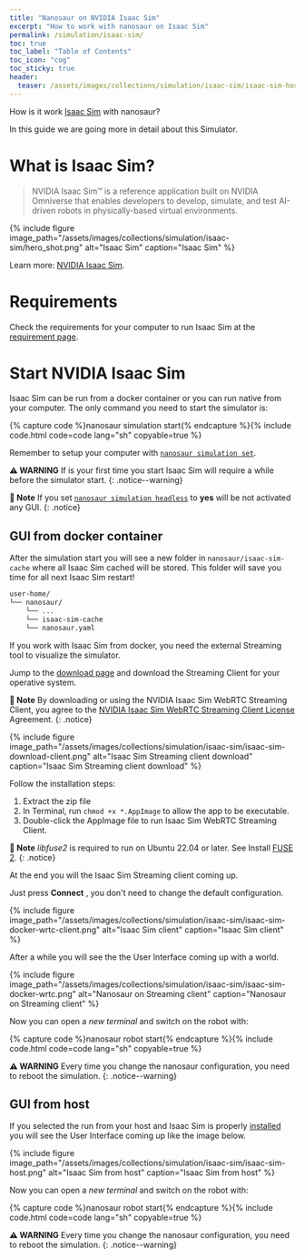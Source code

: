 ```yaml
---
title: "Nanosaur on NVIDIA Isaac Sim"
excerpt: "How to work with nanosaur on Isaac Sim"
permalink: /simulation/isaac-sim/
toc: true
toc_label: "Table of Contents"
toc_icon: "cog"
toc_sticky: true
header:
  teaser: /assets/images/collections/simulation/isaac-sim/isaac-sim-host.png
---
```


How is it work [Isaac Sim](https://developer.nvidia.com/isaac/sim) with nanosaur?

In this guide we are going more in detail about this Simulator.

# What is Isaac Sim?

> NVIDIA Isaac Sim™ is a reference application built on NVIDIA Omniverse that enables developers to develop, simulate, and test AI-driven robots in physically-based virtual environments.

{% include figure image_path="/assets/images/collections/simulation/isaac-sim/hero_shot.png" alt="Isaac Sim" caption="Isaac Sim" %}

Learn more: [NVIDIA Isaac Sim](https://developer.nvidia.com/isaac/sim).

# Requirements

Check the requirements for your computer to run Isaac Sim at the [requirement page](https://docs.isaacsim.omniverse.nvidia.com/4.5.0/installation/requirements.html).

# Start NVIDIA Isaac Sim

Isaac Sim can be run from a docker container or you can run native from your computer. The only command you need to start the simulator is:

{% capture code %}nanosaur simulation start{% endcapture %}{% include code.html code=code lang="sh" copyable=true %}

Remember to setup your computer with [`nanosaur simulation set`](/simulation/configuration#set-simulator).

**:warning: WARNING** If is your first time you start Isaac Sim will require a while before the simulator start.
{: .notice--warning}

**:memo: Note** If you set [`nanosaur simulation headless`](/simulation/configuration#headless-mode) to **yes** will be not activated any GUI.
{: .notice}

## GUI from docker container

After the simulation start you will see a new folder in `nanosaur/isaac-sim-cache` where all Isaac Sim cached will be stored. This folder will save you time for all next Isaac Sim restart!

```sh
user-home/
└── nanosaur/
    └── ...
    └── isaac-sim-cache
    └── nanosaur.yaml
```

If you work with Isaac Sim from docker, you need the external Streaming tool to visualize the simulator.

Jump to the [download page](https://docs.isaacsim.omniverse.nvidia.com/latest/installation/download.html#latest-release) and download the Streaming Client for your operative system.

**:memo: Note** By downloading or using the NVIDIA Isaac Sim WebRTC Streaming Client, you agree to the [NVIDIA Isaac Sim WebRTC Streaming Client License](https://docs.isaacsim.omniverse.nvidia.com/4.5.0/common/license-isaac-sim-webrtc-streaming-client.html) Agreement.
{: .notice}

{% include figure image_path="/assets/images/collections/simulation/isaac-sim/isaac-sim-download-client.png" alt="Isaac Sim Streaming client download" caption="Isaac Sim Streaming client download" %}

Follow the installation steps:

1. Extract the zip file
2. In Terminal, run `chmod +x *.AppImage` to allow the app to be executable.
3. Double-click the AppImage file to run Isaac Sim WebRTC Streaming Client.

**:memo: Note** *libfuse2* is required to run on Ubuntu 22.04 or later. See Install [FUSE 2](https://docs.appimage.org/user-guide/troubleshooting/fuse.html#setting-up-fuse-2-x-alongside-of-fuse-3-x-on-recent-ubuntu-22-04-debian-and-their-derivatives).
{: .notice}

At the end you will the Isaac Sim Streaming client coming up.

Just press **Connect** , you don't need to change the default configuration.

{% include figure image_path="/assets/images/collections/simulation/isaac-sim/isaac-sim-docker-wrtc-client.png" alt="Isaac Sim client" caption="Isaac Sim client" %}

After a while you will see the the User Interface coming up with a world.

{% include figure image_path="/assets/images/collections/simulation/isaac-sim/isaac-sim-docker-wrtc.png" alt="Nanosaur on Streaming client" caption="Nanosaur on Streaming client" %}

Now you can open a *new terminal* and switch on the robot with:

{% capture code %}nanosaur robot start{% endcapture %}{% include code.html code=code lang="sh" copyable=true %}

**:warning: WARNING** Every time you change the nanosaur configuration, you need to reboot the simulation.
{: .notice--warning}

## GUI from host

If you selected the run from your host and Isaac Sim is properly [installed](https://docs.isaacsim.omniverse.nvidia.com/latest/installation/download.html#latest-release) you will see the User Interface coming up like the image below.

{% include figure image_path="/assets/images/collections/simulation/isaac-sim/isaac-sim-host.png" alt="Isaac Sim from host" caption="Isaac Sim from host" %}

Now you can open a *new terminal* and switch on the robot with:

{% capture code %}nanosaur robot start{% endcapture %}{% include code.html code=code lang="sh" copyable=true %}

**:warning: WARNING** Every time you change the nanosaur configuration, you need to reboot the simulation.
{: .notice--warning}
